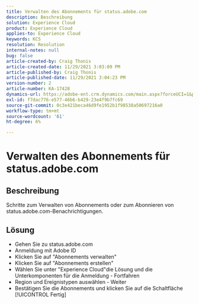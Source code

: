 ```yaml
---
title: Verwalten des Abonnements für status.adobe.com
description: Beschreibung
solution: Experience Cloud
product: Experience Cloud
applies-to: Experience Cloud
keywords: KCS
resolution: Resolution
internal-notes: null
bug: false
article-created-by: Craig Thonis
article-created-date: 11/29/2021 3:03:09 PM
article-published-by: Craig Thonis
article-published-date: 11/29/2021 3:04:23 PM
version-number: 2
article-number: KA-17428
dynamics-url: https://adobe-ent.crm.dynamics.com/main.aspx?forceUCI=1&pagetype=entityrecord&etn=knowledgearticle&id=67a8f273-2551-ec11-8c62-00224804ee0d
exl-id: f7dac776-e577-46b6-b429-23e4f9b7fc69
source-git-commit: 0c3e421beca46d9fe1952b1f98538a50697216a0
workflow-type: tm+mt
source-wordcount: '61'
ht-degree: 6%

---
```


# Verwalten des Abonnements für status.adobe.com

## Beschreibung


Schritte zum Verwalten von Abonnements oder zum Abonnieren von status.adobe.com-Benachrichtigungen.


## Lösung


- Gehen Sie zu status.adobe.com
- Anmeldung mit Adobe ID
- Klicken Sie auf &quot;Abonnements verwalten&quot;
- Klicken Sie auf &quot;Abonnements erstellen&quot;
- Wählen Sie unter &quot;Experience Cloud&quot;die Lösung und die Unterkomponenten für die Anmeldung - Fortfahren
- Region und Ereignistypen auswählen - Weiter
- Bestätigen Sie die Abonnements und klicken Sie auf die Schaltfläche [!UICONTROL Fertig]
